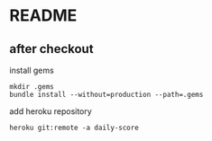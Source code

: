 # README
## after checkout
install gems
```
mkdir .gems
bundle install --without=production --path=.gems
```

add heroku repository
```
heroku git:remote -a daily-score
```
